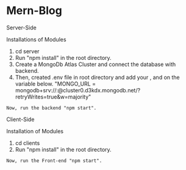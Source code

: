 # Mern-Blog

Server-Side

  Installations of Modules
  1) cd server
  2) Run "npm install" in the root directory.
  3) Create a MongoDb Atlas Cluster and connect the database with backend.
  4) Then, created .env file in root directory and add your <user>, <password> and <cluster-name> on the variable below.
        "MONGO_URL = mongodb+srv://<user>:<password>@cluster0.d3kdx.mongodb.net/<cluster-name>?retryWrites=true&w=majority"

    Now, run the backend "npm start".
  
Client-Side
  
  Installation of Modules
  1) cd clients
  2) Run "npm install" in the root directory.
  
    Now, run the Front-end "npm start".
  
  

